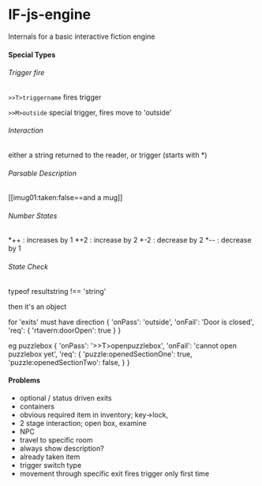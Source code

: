 # IF-js-engine
Internals for a basic interactive fiction engine


#### Special Types

###### Trigger fire

`>>T>triggername` fires trigger

`>>M>outside` special trigger, fires move to 'outside'

###### Interaction

either a string returned to the reader, or trigger (starts with *)

###### Parsable Description

[[imug01:taken:false==and a mug]]

###### Number States

*++ : increases by 1
*+2 : increase by 2
*-2 : decrease by 2
*-- : decrease by 1

###### State Check

typeof resultstring !== 'string'

then it's an object

for 'exits' must have direction
{
    'onPass': 'outside',
    'onFail': 'Door is closed',
    'req': {
        'rtavern:doorOpen': true
    }
}

eg puzzlebox
{
    'onPass': '>>T>openpuzzlebox',
    'onFail': 'cannot open puzzlebox yet',
    'req': {
        'puzzle:openedSectionOne': true,
        'puzzle:openedSectionTwo': false,
    }
}



#### Problems
- optional / status driven exits
- containers
- obvious required item in inventory; key->lock, 
- 2 stage interaction; open box, examine
- NPC
- travel to specific room
- always show description?
- already taken item
- trigger switch type
- movement through specific exit fires trigger only first time